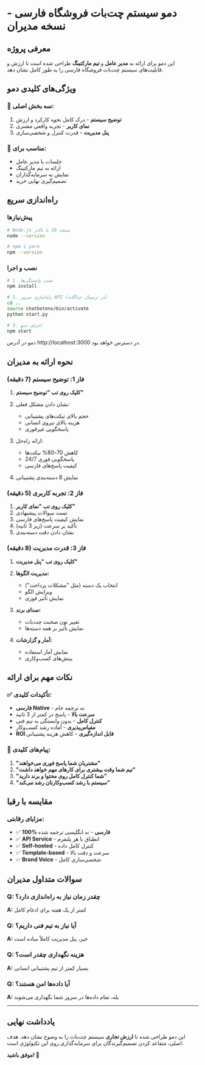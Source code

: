 # دمو سیستم چت‌بات فروشگاه فارسی - نسخه مدیران

## معرفی پروژه

این دمو برای ارائه به **مدیر عامل** و **تیم مارکتینگ** طراحی شده است تا ارزش و قابلیت‌های سیستم چت‌بات فروشگاه فارسی را به طور کامل نشان دهد.

## ویژگی‌های کلیدی دمو

### 🎯 سه بخش اصلی:
1. **توضیح سیستم** - درک کامل نحوه کارکرد و ارزش
2. **نمای کاربر** - تجربه واقعی مشتری
3. **پنل مدیریت** - قدرت کنترل و شخصی‌سازی

### 💼 مناسب برای:
- جلسات با مدیر عامل
- ارائه به تیم مارکتینگ  
- نمایش به سرمایه‌گذاران
- تصمیم‌گیری نهایی خرید

## راه‌اندازی سریع

### پیش‌نیازها
```bash
# Node.js نسخه 16 یا بالاتر
node --version

# npm یا yarn
npm --version
```

### نصب و اجرا
```bash
# 1. نصب وابستگی‌ها
npm install

# 2. راه‌اندازی سرور API (در ترمینال جداگانه)
cd ..
source chatbotenv/bin/activate
python start.py

# 3. اجرای دمو
npm start
```

دمو در آدرس http://localhost:3000 در دسترس خواهد بود.

## نحوه ارائه به مدیران

### فاز 1: توضیح سیستم (7 دقیقه)
1. **کلیک روی تب "توضیح سیستم"**
2. نشان دادن مشکل فعلی:
   - حجم بالای تیکت‌های پشتیبانی
   - هزینه بالای نیروی انسانی
   - پاسخگویی غیرفوری

3. ارائه راه‌حل:
   - کاهش 70-80% تیکت‌ها
   - پاسخگویی فوری 24/7
   - کیفیت پاسخ‌های فارسی

4. نمایش 8 دسته‌بندی پشتیبانی

### فاز 2: تجربه کاربری (5 دقیقه)
1. **کلیک روی تب "نمای کاربر"**
2. تست سوالات پیشنهادی
3. نمایش کیفیت پاسخ‌های فارسی
4. تأکید بر سرعت (زیر 3 ثانیه)
5. نشان دادن دقت دسته‌بندی

### فاز 3: قدرت مدیریت (8 دقیقه)
1. **کلیک روی تب "پنل مدیریت"**
2. **مدیریت الگوها:**
   - انتخاب یک دسته (مثل "مشکلات پرداخت")
   - ویرایش الگو
   - نمایش تأثیر فوری

3. **صدای برند:**
   - تغییر تون صحبت چت‌بات
   - نمایش تأثیر بر همه دسته‌ها

4. **آمار و گزارشات:**
   - نمایش آمار استفاده
   - بینش‌های کسب‌وکاری

## نکات مهم برای ارائه

### ✅ تأکیدات کلیدی:
- **فارسی Native** - نه ترجمه خام
- **سرعت بالا** - پاسخ در کمتر از 3 ثانیه  
- **کنترل کامل** - بدون وابستگی به تیم فنی
- **مقیاس‌پذیری** - آماده رشد کسب‌وکار
- **ROI قابل اندازه‌گیری** - کاهش هزینه پشتیبانی

### 🎯 پیام‌های کلیدی:
1. **"مشتریان شما پاسخ فوری می‌خواهند"**
2. **"تیم شما وقت بیشتری برای کارهای مهم خواهد داشت"**  
3. **"شما کنترل کامل روی محتوا و برند دارید"**
4. **"سیستم با رشد کسب‌وکارتان رشد می‌کند"**

## مقایسه با رقبا

### مزایای رقابتی:
- ✅ **100% فارسی** - نه انگلیسی ترجمه شده
- ✅ **API Service** - انطباق با هر پلتفرم
- ✅ **Self-hosted** - کنترل کامل داده
- ✅ **Template-based** - سرعت و دقت بالا
- ✅ **Brand Voice** - شخصی‌سازی کامل

## سوالات متداول مدیران

### Q: چقدر زمان نیاز به راه‌اندازی دارد؟
**A:** کمتر از یک هفته برای ادغام کامل

### Q: آیا نیاز به تیم فنی داریم؟
**A:** خیر، پنل مدیریت کاملاً ساده است

### Q: هزینه نگهداری چقدر است؟
**A:** بسیار کمتر از تیم پشتیبانی انسانی

### Q: آیا داده‌ها امن هستند؟
**A:** بله، تمام داده‌ها در سرور شما نگهداری می‌شوند

---

## یادداشت نهایی

این دمو طراحی شده تا **ارزش تجاری** سیستم چت‌بات را به وضوح نشان دهد. هدف اصلی، متقاعد کردن تصمیم‌گیرندگان برای سرمایه‌گذاری روی این تکنولوژی است.

**موفق باشید! 🚀**